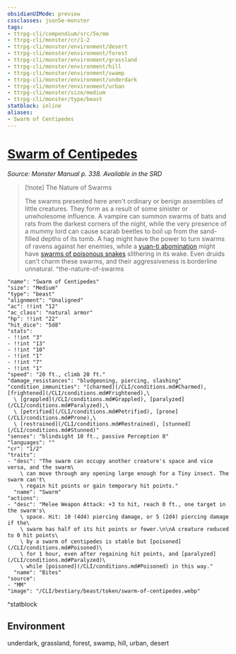 ```yaml
---
obsidianUIMode: preview
cssclasses: json5e-monster
tags:
- ttrpg-cli/compendium/src/5e/mm
- ttrpg-cli/monster/cr/1-2
- ttrpg-cli/monster/environment/desert
- ttrpg-cli/monster/environment/forest
- ttrpg-cli/monster/environment/grassland
- ttrpg-cli/monster/environment/hill
- ttrpg-cli/monster/environment/swamp
- ttrpg-cli/monster/environment/underdark
- ttrpg-cli/monster/environment/urban
- ttrpg-cli/monster/size/medium
- ttrpg-cli/monster/type/beast
statblock: inline
aliases:
- Swarm of Centipedes
---
```

# [Swarm of Centipedes](CLI/bestiary/beast/swarm-of-centipedes.md)
*Source: Monster Manual p. 338. Available in the <span title='Systems Reference Document (5.1)'>SRD</span>*  

> [!note] The Nature of Swarms
> 
> The swarms presented here aren't ordinary or benign assemblies of little creatures. They form as a result of some sinister or unwholesome influence. A vampire can summon swarms of bats and rats from the darkest corners of the night, while the very presence of a mummy lord can cause scarab beetles to boil up from the sand-filled depths of its tomb. A hag might have the power to turn swarms of ravens against her enemies, while a [yuan-ti abomination](/CLI/bestiary/monstrosity/yuan-ti-abomination.md) might have [swarms of poisonous snakes](/CLI/bestiary/beast/swarm-of-poisonous-snakes.md) slithering in its wake. Even druids can't charm these swarms, and their aggressiveness is borderline unnatural.
^the-nature-of-swarms

```statblock
"name": "Swarm of Centipedes"
"size": "Medium"
"type": "beast"
"alignment": "Unaligned"
"ac": !!int "12"
"ac_class": "natural armor"
"hp": !!int "22"
"hit_dice": "5d8"
"stats":
- !!int "3"
- !!int "13"
- !!int "10"
- !!int "1"
- !!int "7"
- !!int "1"
"speed": "20 ft., climb 20 ft."
"damage_resistances": "bludgeoning, piercing, slashing"
"condition_immunities": "[charmed](/CLI/conditions.md#Charmed), [frightened](/CLI/conditions.md#Frightened),\
  \ [grappled](/CLI/conditions.md#Grappled), [paralyzed](/CLI/conditions.md#Paralyzed),\
  \ [petrified](/CLI/conditions.md#Petrified), [prone](/CLI/conditions.md#Prone),\
  \ [restrained](/CLI/conditions.md#Restrained), [stunned](/CLI/conditions.md#Stunned)"
"senses": "blindsight 10 ft., passive Perception 8"
"languages": ""
"cr": "1/2"
"traits":
- "desc": "The swarm can occupy another creature's space and vice versa, and the swarm\
    \ can move through any opening large enough for a Tiny insect. The swarm can't\
    \ regain hit points or gain temporary hit points."
  "name": "Swarm"
"actions":
- "desc": "Melee Weapon Attack: +3 to hit, reach 0 ft., one target in the swarm's\
    \ space. Hit: 10 (4d4) piercing damage, or 5 (2d4) piercing damage if the\
    \ swarm has half of its hit points or fewer.\n\nA creature reduced to 0 hit points\
    \ by a swarm of centipedes is stable but [poisoned](/CLI/conditions.md#Poisoned)\
    \ for 1 hour, even after regaining hit points, and [paralyzed](/CLI/conditions.md#Paralyzed)\
    \ while [poisoned](/CLI/conditions.md#Poisoned) in this way."
  "name": "Bites"
"source":
- "MM"
"image": "/CLI/bestiary/beast/token/swarm-of-centipedes.webp"
```
^statblock

## Environment

underdark, grassland, forest, swamp, hill, urban, desert